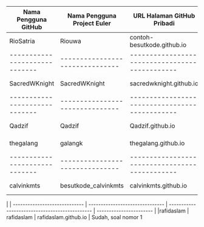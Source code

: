 | Nama Pengguna GitHub          | Nama Pengguna Project Euler     | URL Halaman GitHub Pribadi                     | Telah Menyelesaikan Project Euler           |
| ----------------------------- | ------------------------------- | ---------------------------------------------- | ----------------------- |
| RioSatria                     | Riouwa                          | contoh-besutkode.github.io                     | Sudah, soal nomor 1                         |
| ----------------------------- | ------------------------------- | ---------------------------------------------- | ----------------------- |
| SacredWKnight                 | SacredWKnight                   | sacredwknight.github.io                        | Soal nomor 1,2,3                            |
| ----------------------------- | ------------------------------- | ---------------------------------------------- | ----------------------- |
| Qadzif                        | Qadzif                          | Qadzif.github.io                               | Sudah, 1 Sampai 20				             |
|thegalang                      | galangk                         | thegalang.github.io                            | Sudah, soal nomor 2 
| ----------------------------- | ------------------------------- | ---------------------------------------------- | ----------------------- |
| calvinkmts                    | besutkode_calvinkmts            | calvinkmts.github.io                           | Sudah, soal nomor 1				                  |
|
| ----------------------------- | ------------------------------- | ---------------------------------------------- | ----------------------- |
|rafidaslam                 | rafidaslam                | rafidaslam.github.io                        | Sudah, soal nomor 1
